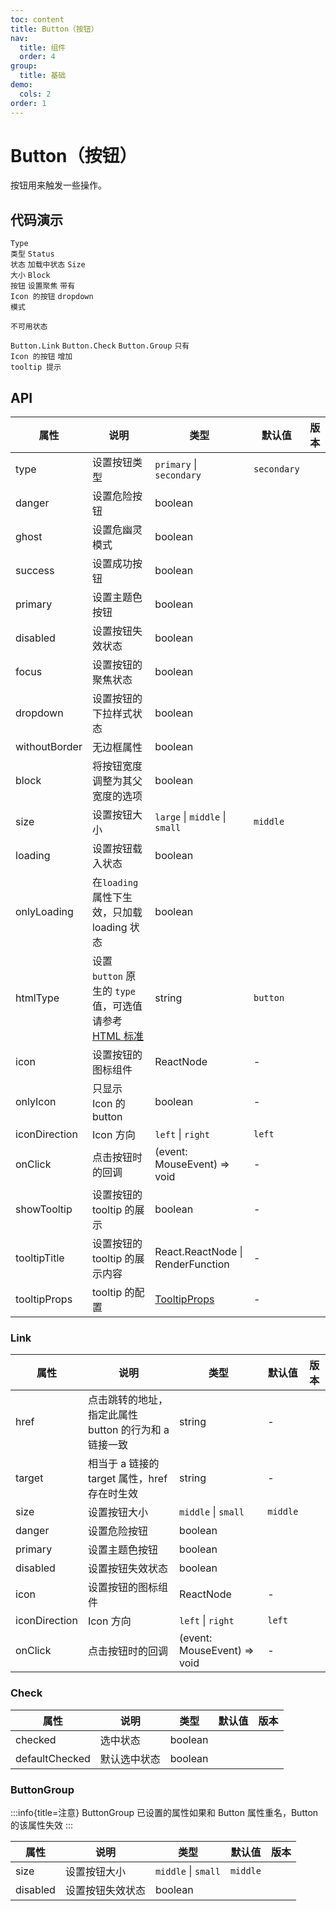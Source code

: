 ```yaml
---
toc: content
title: Button（按钮）
nav:
  title: 组件
  order: 4
group:
  title: 基础
demo:
  cols: 2
order: 1
---
```


# Button（按钮）

按钮用来触发一些操作。

## 代码演示

<code src="./type.tsx" description="提供两种不同的类型展示有 `primary`、`ghost`">Type 类型</code>
<code src="./status.tsx" description="提供两种不通的状态`danger` `success`,不同的`type类型`对应不同的状态">Status 状态</code>
<code src="./loading.tsx" description="添加 `loading` 属性即可让按钮处于加载状态。">加载中状态</code>
<code src="./size.tsx" description="提供三种不同的大小有 `small`、`middle`、`large`">Size 大小</code>
<code src="./block.tsx" description="`block` 属性将使按钮适合其父宽度。">Block 按钮</code>
<code src="./focus.tsx" description="要我一直`focus`吗？">设置聚焦</code>
<code src="./icon.tsx" description="`icon`接收一个组件，并且可以选择图标出现在左还是右">带有 Icon 的按钮</code>
<code src="./icon-dropdown.tsx" description="button的`dropdown`样式">dropdown 模式</code>

<code src="./disabled.tsx" description="添加 `disabled` 属性即可让按钮处于不可用状态，同时按钮样式也会改变。">不可用状态</code>

<code src="./link.tsx" description="`Button.Link`提供一个文字Button">Button.Link</code>
<code src="./check.tsx" description="`Button.Check`提供一个可选择的Button">Button.Check</code>
<code src="./group.tsx" description="`Button.Group`提供Button组合展示形式">Button.Group</code>
<code src="./only-icon.tsx" description="`onlyIcon`属性会让Button更加聚焦与Icon的展示">只有 Icon 的按钮</code>
<code src="./tooltip.tsx" description="通过`showTooltip`控制tooltip的显示">增加 tooltip 提示</code>

## API

| 属性          | 说明                                                                                                                                 | 类型                                           | 默认值      | 版本 |
| ------------- | ------------------------------------------------------------------------------------------------------------------------------------ | ---------------------------------------------- | ----------- | ---- |
| type          | 设置按钮类型                                                                                                                         | `primary` \| `secondary`                       | `secondary` |
| danger        | 设置危险按钮                                                                                                                         | boolean                                        |             |      |
| ghost         | 设置危幽灵模式                                                                                                                       | boolean                                        |             |      |
| success       | 设置成功按钮                                                                                                                         | boolean                                        |             |      |
| primary       | 设置主题色按钮                                                                                                                       | boolean                                        |             |      |
| disabled      | 设置按钮失效状态                                                                                                                     | boolean                                        |             |      |
| focus         | 设置按钮的聚焦状态                                                                                                                   | boolean                                        |             |      |
| dropdown      | 设置按钮的下拉样式状态                                                                                                               | boolean                                        |             |      |
| withoutBorder | 无边框属性                                                                                                                           | boolean                                        |             |      |
| block         | 将按钮宽度调整为其父宽度的选项                                                                                                       | boolean                                        |             |      |
| size          | 设置按钮大小                                                                                                                         | `large` \| `middle` \| `small`                 | `middle`    |      |
| loading       | 设置按钮载入状态                                                                                                                     | boolean                                        |             |      |
| onlyLoading   | 在`loading`属性下生效，只加载 loading 状态                                                                                           | boolean                                        |             |      |
| htmlType      | 设置 `button` 原生的 `type` 值，可选值请参考 [HTML 标准](https://developer.mozilla.org/en-US/docs/Web/HTML/Element/button#attr-type) | string                                         | `button`    |      |
| icon          | 设置按钮的图标组件                                                                                                                   | ReactNode                                      | -           |      |
| onlyIcon      | 只显示 Icon 的 button                                                                                                                | boolean                                        | -           |      |
| iconDirection | Icon 方向                                                                                                                            | `left` \| `right`                              | `left`      |      |
| onClick       | 点击按钮时的回调                                                                                                                     | (event: MouseEvent) => void                    | -           |      |
| showTooltip   | 设置按钮的 tooltip 的展示                                                                                                            | boolean                                        | -           |      |
| tooltipTitle  | 设置按钮的 tooltip 的展示内容                                                                                                        | React.ReactNode \| RenderFunction              | -           |      |
| tooltipProps  | tooltip 的配置                                                                                                                       | [TooltipProps](/components/tooltip#共同的-api) | -           |      |

### Link

| 属性          | 说明                                                  | 类型                        | 默认值   | 版本 |
| ------------- | ----------------------------------------------------- | --------------------------- | -------- | ---- |
| href          | 点击跳转的地址，指定此属性 button 的行为和 a 链接一致 | string                      | -        |
| target        | 相当于 a 链接的 target 属性，href 存在时生效          | string                      | -        |      |
| size          | 设置按钮大小                                          | `middle` \| `small`         | `middle` |      |
| danger        | 设置危险按钮                                          | boolean                     |          |      |
| primary       | 设置主题色按钮                                        | boolean                     |          |      |
| disabled      | 设置按钮失效状态                                      | boolean                     |          |      |
| icon          | 设置按钮的图标组件                                    | ReactNode                   | -        |      |
| iconDirection | Icon 方向                                             | `left` \| `right`           | `left`   |      |
| onClick       | 点击按钮时的回调                                      | (event: MouseEvent) => void | -        |      |

### Check

| 属性           | 说明         | 类型    | 默认值 | 版本 |
| -------------- | ------------ | ------- | ------ | ---- |
| checked        | 选中状态     | boolean |        |
| defaultChecked | 默认选中状态 | boolean |        |      |

### ButtonGroup

:::info{title=注意}
ButtonGroup 已设置的属性如果和 Button 属性重名，Button 的该属性失效
:::

| 属性     | 说明             | 类型                | 默认值   | 版本 |
| -------- | ---------------- | ------------------- | -------- | ---- |
| size     | 设置按钮大小     | `middle` \| `small` | `middle` |      |
| disabled | 设置按钮失效状态 | boolean             |          |      |
